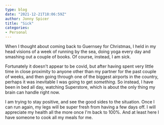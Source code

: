 ```yaml
---
type: blog
date: "2021-12-21T18:06:59Z"
author: Jonny Spicer
title: "Sick"
categories:
- Personal
---
```

When I thought about coming back to Guernsey for Christmas, I held in my head visions of a week of running by the sea, doing yoga every day and smashing out a couple of books. Of course,
instead, I am sick.

Fortunately it doesn't appear to be covid, but after having spent very little time in close proximity to anyone other than my partner for the past couple of weeks, and then going through
one of the biggest airports in the country, perhaps it was inevitable I was going to get *something*. So instead, I have been in bed all day, watching Superstore, which is about the only
thing my brain can handle right now.

I am trying to stay positive, and see the good sides to the situation. Once I can run again, my legs will be super fresh from having a few days off. I will appreciate my health all the more
once I'm back to 100%. And at least here I have someone to cook all my meals for me.
